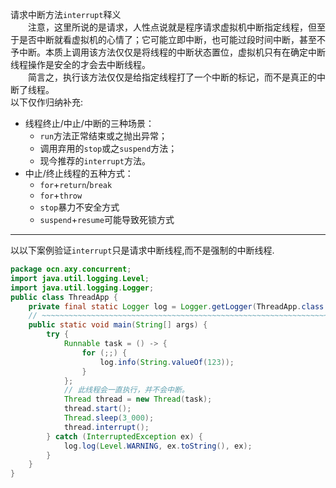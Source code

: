请求中断方法`interrupt`释义  
&#8195;&#8195;注意，这里所说的是请求，人性点说就是程序请求虚拟机中断指定线程，但至于是否中断就看虚拟机的心情了；它可能立即中断，也可能过段时间中断，甚至不予中断。本质上调用该方法仅仅是将线程的中断状态置位，虚拟机只有在确定中断线程操作是安全的才会去中断线程。  
&#8195;&#8195;简言之，执行该方法仅仅是给指定线程打了一个中断的标记，而不是真正的中断了线程。  
以下仅作归纳补充:  
- 线程终止/中止/中断的三种场景：  
  - `run`方法正常结束或之抛出异常；  
  - 调用弃用的`stop`或之`suspend`方法；  
  - 现今推荐的`interrupt`方法。  
- 中止/终止线程的五种方式：  
  - `for`+`return`/`break`  
  - `for`+`throw`  
  - `stop`暴力不安全方式  
  - `suspend`+`resume`可能导致死锁方式  

---

以以下案例验证`interrupt`只是请求中断线程,而不是强制的中断线程.  
```java
package ocn.axy.concurrent;  
import java.util.logging.Level;  
import java.util.logging.Logger;  
public class ThreadApp {  
    private final static Logger log = Logger.getLogger(ThreadApp.class.getPackage().getName());  
    // ~~~~~~~~~~~~~~~~~~~~~~~~~~~~~~~~~~~~~~~~~~~~~~~~~~~~~~~~~~~~~~~~~~~~~~~~~~~~~~~~~~~~~~~~~~~~~~~~~~~  
    public static void main(String[] args) {  
        try {  
            Runnable task = () -> {  
                for (;;) {  
                    log.info(String.valueOf(123));  
                }  
            };  
            // 此线程会一直执行，并不会中断。  
            Thread thread = new Thread(task);  
            thread.start();  
            Thread.sleep(3_000);  
            thread.interrupt();  
        } catch (InterruptedException ex) {  
            log.log(Level.WARNING, ex.toString(), ex);  
        }  
    }  
}  
```  
